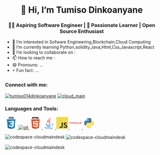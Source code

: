 <h1 align="center"> 👋 Hi, I’m Tumiso Dinkoanyane </h1>

 <h3 align="center">👨‍💻 Aspiring Software Engineer | 🌱 Passionate Learner | Open Source Enthusiast</h3>
 
- 👀 I’m interested in Sofware Engineering,Blockchain,Cloud Computing
- 🌱 I’m currently learning Python,solidity,Java,Html,Css,Javascript,React
- 💞️ I’m looking to collaborate on : 
- 📫 How to reach me : 
- 😄 Pronouns: ...
- ⚡ Fun fact: ...

<!---
codespace-cloudmaindesk/codespace-cloudmaindesk is a ✨ special ✨ repository because its `README.md` (this file) appears on your GitHub profile.
You can click the Preview link to take a look at your changes.
--->

<h3 align="left">Connect with me:</h3>
<p align="left">
<a href="https://linkedin.com/in/tumiso014dinkoanyane" target="blank"><img align="center" src="https://raw.githubusercontent.com/rahuldkjain/github-profile-readme-generator/master/src/images/icons/Social/linked-in-alt.svg" alt="tumiso014dinkoanyane" height="30" width="40" /></a>
<a href="https://www.hackerrank.com/cloud_main" target="blank"><img align="center" src="https://raw.githubusercontent.com/rahuldkjain/github-profile-readme-generator/master/src/images/icons/Social/hackerrank.svg" alt="cloud_main" height="30" width="40" /></a>
</p>

<h3 align="left">Languages and Tools:</h3>
<p align="left"> <a href="https://www.w3schools.com/css/" target="_blank" rel="noreferrer"> <img src="https://raw.githubusercontent.com/devicons/devicon/master/icons/css3/css3-original-wordmark.svg" alt="css3" width="40" height="40"/> </a> <a href="https://git-scm.com/" target="_blank" rel="noreferrer"> <img src="https://www.vectorlogo.zone/logos/git-scm/git-scm-icon.svg" alt="git" width="40" height="40"/> </a> <a href="https://www.w3.org/html/" target="_blank" rel="noreferrer"> <img src="https://raw.githubusercontent.com/devicons/devicon/master/icons/html5/html5-original-wordmark.svg" alt="html5" width="40" height="40"/> </a> <a href="https://www.java.com" target="_blank" rel="noreferrer"> <img src="https://raw.githubusercontent.com/devicons/devicon/master/icons/java/java-original.svg" alt="java" width="40" height="40"/> </a> <a href="https://developer.mozilla.org/en-US/docs/Web/JavaScript" target="_blank" rel="noreferrer"> <img src="https://raw.githubusercontent.com/devicons/devicon/master/icons/javascript/javascript-original.svg" alt="javascript" width="40" height="40"/> </a> <a href="https://www.oracle.com/" target="_blank" rel="noreferrer"> <img src="https://raw.githubusercontent.com/devicons/devicon/master/icons/oracle/oracle-original.svg" alt="oracle" width="40" height="40"/> </a> <a href="https://www.python.org" target="_blank" rel="noreferrer"> <img src="https://raw.githubusercontent.com/devicons/devicon/master/icons/python/python-original.svg" alt="python" width="40" height="40"/> </a> </p>

<p><img align="left" src="https://github-readme-stats.vercel.app/api/top-langs?username=codespace-cloudmaindesk&show_icons=true&locale=en&layout=compact" alt="codespace-cloudmaindesk" /></p>

<p>&nbsp;<img align="center" src="https://github-readme-stats.vercel.app/api?username=codespace-cloudmaindesk&show_icons=true&locale=en" alt="codespace-cloudmaindesk" /></p>

<p><img align="center" src="https://github-readme-streak-stats.herokuapp.com/?user=codespace-cloudmaindesk&" alt="codespace-cloudmaindesk" /></p>

